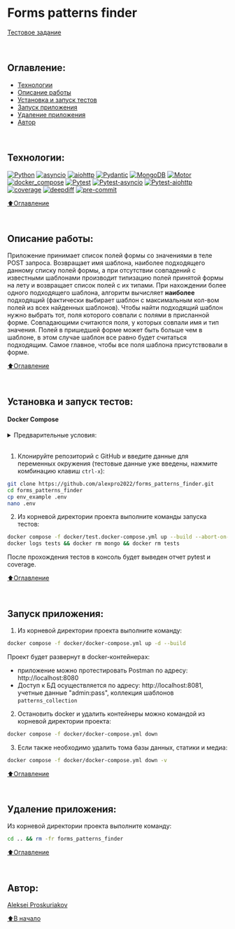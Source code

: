 # Forms patterns finder

[Тестовое задание](https://docs.google.com/document/d/1fMFwPBs53xzcrltEFOpEG4GWTaQ-5jvVLrNT6_hmC7I/edit#heading=h.pieurecv5l1j)

<br>

## Оглавление:
- [Технологии](#технологии)
- [Описание работы](#описание-работы)
- [Установка и запуск тестов](#установка-и-запуск-тестов)
- [Запуск приложения](#запуск-приложения)
- [Удаление приложения](#удаление-приложения)
- [Автор](#автор)

<br>

## Технологии:

[![Python](https://img.shields.io/badge/python-3.10%20%7C%203.11-blue?logo=python)](https://www.python.org/)
[![asyncio](https://img.shields.io/badge/-asyncio-464646?logo=python)](https://docs.python.org/3/library/asyncio.html)
[![aiohttp](https://img.shields.io/badge/-aiohttp-464646?logo=aiohttp)](https://docs.aiohttp.org/en/stable/index.html)
[![Pydantic](https://img.shields.io/badge/-Pydantic-464646?logo=Pydantic)](https://docs.pydantic.dev/)
[![MongoDB](https://img.shields.io/badge/-MongoDB-464646?logo=MongoDB)](https://www.mongodb.com/)
[![Motor](https://img.shields.io/badge/-Motor-464646?logo=Python)](https://motor.readthedocs.io/en/3.3.1/)
[![docker_compose](https://img.shields.io/badge/-Docker%20Compose-464646?logo=docker)](https://docs.docker.com/compose/)
[![Pytest](https://img.shields.io/badge/-Pytest-464646?logo=Pytest)](https://docs.pytest.org/en/latest/)
[![Pytest-asyncio](https://img.shields.io/badge/-Pytest--asyncio-464646?logo=Pytest-asyncio)](https://pypi.org/project/pytest-asyncio/)
[![Pytest-aiohttp](https://img.shields.io/badge/-Pytest--aiohttp-464646?logo=Pytest-aiohttp)](https://pypi.org/project/pytest-aiohttp/)
[![coverage](https://img.shields.io/badge/-coverage-464646?logo=coverage)](https://coverage.readthedocs.io/en/latest/index.html)
[![deepdiff](https://img.shields.io/badge/-deepdiff-464646?logo=deepdiff)](https://zepworks.com/deepdiff/6.3.1/diff.html)
[![pre-commit](https://img.shields.io/badge/-pre--commit-464646?logo=pre-commit)](https://pre-commit.com/)


[⬆️Оглавление](#оглавление)

<br>

## Описание работы:
Приложение принимает список полей формы со значениями в теле POST запроса. Возвращает имя шаблона, наиболее подходящего данному списку полей формы, а при отсутствии совпадений с известными шаблонами производит типизацию полей принятой формы на лету и возвращает список полей с их типами. При нахождении более одного подходящего шаблона, алгоритм вычисляет **наиболее** подходящий (фактически выбирает шаблон с максимальным кол-вом полей из всех найденных шаблонов). Чтобы найти подходящий шаблон нужно выбрать тот, поля которого совпали с полями в присланной форме. Совпадающими считаются поля, у которых совпали имя и тип значения. Полей в пришедшей форме может быть больше чем в шаблоне, в этом случае шаблон все равно будет считаться подходящим. Самое главное, чтобы все поля шаблона присутствовали в форме.

[⬆️Оглавление](#оглавление)

<br>

## Установка и запуск тестов:
#### Docker Compose
<details><summary>Предварительные условия:</summary>

Предполагается, что пользователь:
 - установил [Docker](https://docs.docker.com/engine/install/) и [Docker Compose](https://docs.docker.com/compose/install/) на локальной машине. Проверить наличие можно выполнив команды:

    ```bash
    docker --version && docker-compose --version
    ```
<h1></h1>
</details>
<br>

1. Клонируйте репозиторий с GitHub и введите данные для переменных окружения (тестовые данные уже введены, нажмите комбинацию клавиш `ctrl-x`):

```bash
git clone https://github.com/alexpro2022/forms_patterns_finder.git
cd forms_patterns_finder
cp env_example .env
nano .env
```

2. Из корневой директории проекта выполните команды запуска тестов:
```bash
docker compose -f docker/test.docker-compose.yml up --build --abort-on-container-exit
docker logs tests && docker rm mongo && docker rm tests
```
После прохождения тестов в консоль будет выведен отчет pytest и coverage.

[⬆️Оглавление](#оглавление)

<br>

## Запуск приложения:
1. Из корневой директории проекта выполните команду:

```bash
docker compose -f docker/docker-compose.yml up -d --build
```
Проект будет развернут в docker-контейнерах:
  - приложение можно протестировать Postman по адресу: http://localhost:8080
  - Доступ к БД осуществляется по адресу: http://localhost:8081, учетные данные "admin:pass", коллекция шаблонов `patterns_collection`

2. Остановить docker и удалить контейнеры можно командой из корневой директории проекта:
```bash
docker compose -f docker/docker-compose.yml down
```
3. Если также необходимо удалить тома базы данных, статики и медиа:
```bash
docker compose -f docker/docker-compose.yml down -v
```

[⬆️Оглавление](#оглавление)

<br>

## Удаление приложения:
Из корневой директории проекта выполните команду:
```bash
cd .. && rm -fr forms_patterns_finder
```

[⬆️Оглавление](#оглавление)

<br>

## Автор:
[Aleksei Proskuriakov](https://github.com/alexpro2022)

[⬆️В начало](#forms-patterns-finder)
